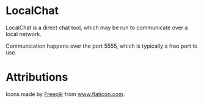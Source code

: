 # LocalChat

LocalChat is a direct chat tool, which may be run to communicate over a local network.

Communication happens over the port 5555, which is typically a free port to use.

# Attributions

<div>Icons made by <a href="https://www.freepik.com" title="Freepik">Freepik</a> from <a href="https://www.flaticon.com/" title="Flaticon">www.flaticon.com</a>.</div>
